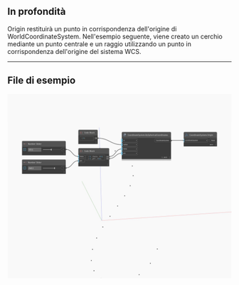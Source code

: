 ## In profondità
Origin restituirà un punto in corrispondenza dell'origine di WorldCoordinateSystem. Nell'esempio seguente, viene creato un cerchio mediante un punto centrale e un raggio utilizzando un punto in corrispondenza dell'origine del sistema WCS.
___
## File di esempio

![Origin](./Autodesk.DesignScript.Geometry.CoordinateSystem.Origin_img.jpg)

